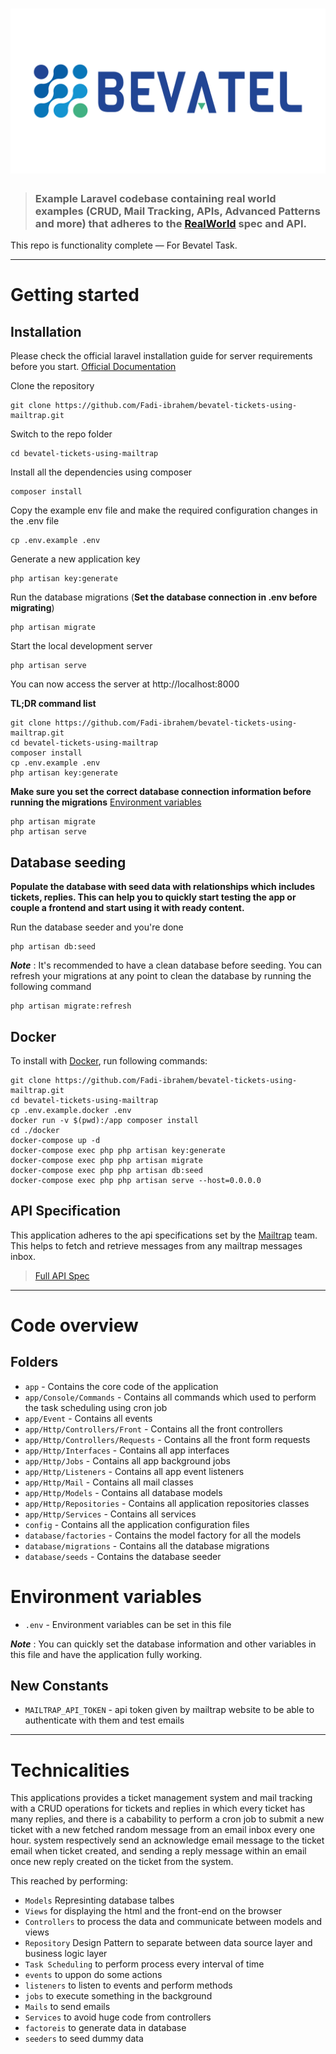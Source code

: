 # ![Bevatel Ticket System App](bevatel.png)

> ### Example Laravel codebase containing real world examples (CRUD, Mail Tracking, APIs, Advanced Patterns and more) that adheres to the [RealWorld](https://github.com/gothinkster/realworld-example-apps) spec and API.

This repo is functionality complete — For Bevatel Task.

----------

# Getting started

## Installation

Please check the official laravel installation guide for server requirements before you start. [Official Documentation](https://laravel.com/docs/5.4/installation#installation)

Clone the repository

    git clone https://github.com/Fadi-ibrahem/bevatel-tickets-using-mailtrap.git

Switch to the repo folder

    cd bevatel-tickets-using-mailtrap

Install all the dependencies using composer

    composer install

Copy the example env file and make the required configuration changes in the .env file

    cp .env.example .env

Generate a new application key

    php artisan key:generate

Run the database migrations (**Set the database connection in .env before migrating**)

    php artisan migrate

Start the local development server

    php artisan serve

You can now access the server at http://localhost:8000

**TL;DR command list**

    git clone https://github.com/Fadi-ibrahem/bevatel-tickets-using-mailtrap.git
    cd bevatel-tickets-using-mailtrap
    composer install
    cp .env.example .env
    php artisan key:generate
    
**Make sure you set the correct database connection information before running the migrations** [Environment variables](#environment-variables)

    php artisan migrate
    php artisan serve

## Database seeding

**Populate the database with seed data with relationships which includes tickets, replies. This can help you to quickly start testing the app or couple a frontend and start using it with ready content.**

Run the database seeder and you're done

    php artisan db:seed

***Note*** : It's recommended to have a clean database before seeding. You can refresh your migrations at any point to clean the database by running the following command

    php artisan migrate:refresh
    
## Docker

To install with [Docker](https://www.docker.com), run following commands:

```
git clone https://github.com/Fadi-ibrahem/bevatel-tickets-using-mailtrap.git
cd bevatel-tickets-using-mailtrap
cp .env.example.docker .env
docker run -v $(pwd):/app composer install
cd ./docker
docker-compose up -d
docker-compose exec php php artisan key:generate
docker-compose exec php php artisan migrate
docker-compose exec php php artisan db:seed
docker-compose exec php php artisan serve --host=0.0.0.0
```

## API Specification

This application adheres to the api specifications set by the [Mailtrap](https://mailtrap.io/) team. This helps to fetch and retrieve messages from any mailtrap messages inbox.

> [Full API Spec](https://mailtrap.docs.apiary.io/#)

----------

# Code overview

## Folders

- `app` - Contains the core code of the application
- `app/Console/Commands` - Contains all commands which used to perform the task scheduling using cron job
- `app/Event` - Contains all events
- `app/Http/Controllers/Front` - Contains all the front controllers
- `app/Http/Controllers/Requests` - Contains all the front form requests
- `app/Http/Interfaces` - Contains all app interfaces
- `app/Http/Jobs` - Contains all app background jobs
- `app/Http/Listeners` - Contains all app event listeners
- `app/Http/Mail` - Contains all mail classes
- `app/Http/Models` - Contains all database models
- `app/Http/Repositories` - Contains all application repositories classes
- `app/Http/Services` - Contains all services
- `config` - Contains all the application configuration files
- `database/factories` - Contains the model factory for all the models
- `database/migrations` - Contains all the database migrations
- `database/seeds` - Contains the database seeder

# Environment variables

- `.env` - Environment variables can be set in this file

***Note*** : You can quickly set the database information and other variables in this file and have the application fully working.

## New Constants

- `MAILTRAP_API_TOKEN` - api token given by mailtrap website to be able to authenticate with them and test emails

----------
 
# Technicalities
 
This applications provides a ticket management system and mail tracking with a CRUD operations for tickets and replies in which every ticket has many replies, and there is a cabability to perform a cron job to submit a new ticket with a new fetched random message from an email inbox every one hour. system respectively send an acknowledge email message to the ticket email when ticket created, and sending a reply message within an email once new reply created on the ticket from the system.

This reached by performing:
 
- `Models` Represinting database talbes
- `Views` for displaying the html and the front-end on the browser
- `Controllers` to process the data and communicate between models and views
- `Repository` Design Pattern to separate between data source layer and business logic layer
- `Task Scheduling` to perform process every interval of time
- `events` to uppon do some actions
- `listeners` to listen to events and perform methods
- `jobs` to execute something in the background
- `Mails` to send emails
- `Services` to avoid huge code from controllers
- `factoreis` to generate data in database
- `seeders` to seed dummy data
